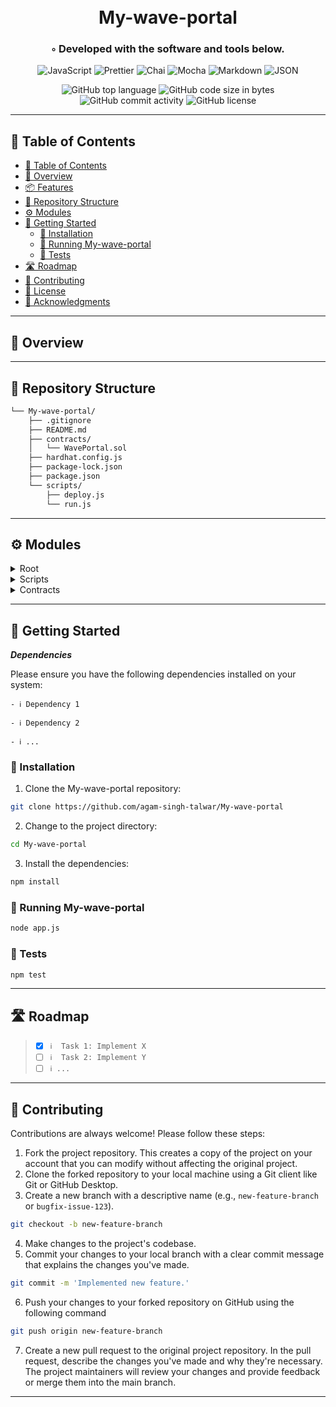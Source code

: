<div align="center">
<h1 align="center">
<br>My-wave-portal
</h1>
<h3>◦ Developed with the software and tools below.</h3>

<p align="center">
<img src="https://img.shields.io/badge/JavaScript-F7DF1E.svg?style&logo=JavaScript&logoColor=black" alt="JavaScript" />
<img src="https://img.shields.io/badge/Prettier-F7B93E.svg?style&logo=Prettier&logoColor=black" alt="Prettier" />
<img src="https://img.shields.io/badge/Chai-A30701.svg?style&logo=Chai&logoColor=white" alt="Chai" />
<img src="https://img.shields.io/badge/Mocha-8D6748.svg?style&logo=Mocha&logoColor=white" alt="Mocha" />
<img src="https://img.shields.io/badge/Markdown-000000.svg?style&logo=Markdown&logoColor=white" alt="Markdown" />
<img src="https://img.shields.io/badge/JSON-000000.svg?style&logo=JSON&logoColor=white" alt="JSON" />
</p>
<img src="https://img.shields.io/github/languages/top/agam-singh-talwar/My-wave-portal?style&color=5D6D7E" alt="GitHub top language" />
<img src="https://img.shields.io/github/languages/code-size/agam-singh-talwar/My-wave-portal?style&color=5D6D7E" alt="GitHub code size in bytes" />
<img src="https://img.shields.io/github/commit-activity/m/agam-singh-talwar/My-wave-portal?style&color=5D6D7E" alt="GitHub commit activity" />
<img src="https://img.shields.io/github/license/agam-singh-talwar/My-wave-portal?style&color=5D6D7E" alt="GitHub license" />
</div>

---

## 📖 Table of Contents
- [📖 Table of Contents](#-table-of-contents)
- [📍 Overview](#-overview)
- [📦 Features](#-features)
- [📂 Repository Structure](#-repository-structure)
- [⚙️ Modules](#modules)
- [🚀 Getting Started](#-getting-started)
    - [🔧 Installation](#-installation)
    - [🤖 Running My-wave-portal](#-running-My-wave-portal)
    - [🧪 Tests](#-tests)
- [🛣 Roadmap](#-roadmap)
- [🤝 Contributing](#-contributing)
- [📄 License](#-license)
- [👏 Acknowledgments](#-acknowledgments)

---


## 📍 Overview



---




## 📂 Repository Structure

```sh
└── My-wave-portal/
    ├── .gitignore
    ├── README.md
    ├── contracts/
    │   └── WavePortal.sol
    ├── hardhat.config.js
    ├── package-lock.json
    ├── package.json
    └── scripts/
        ├── deploy.js
        └── run.js
```


---

## ⚙️ Modules

<details closed><summary>Root</summary>

| File                                                                                                 | Summary                   |
| ---                                                                                                  | ---                       |
| [hardhat.config.js](https://github.com/agam-singh-talwar/My-wave-portal/blob/main/hardhat.config.js) | HTTPStatus Exception: 429 |

</details>

<details closed><summary>Scripts</summary>

| File                                                                                         | Summary                   |
| ---                                                                                          | ---                       |
| [run.js](https://github.com/agam-singh-talwar/My-wave-portal/blob/main/scripts/run.js)       | HTTPStatus Exception: 429 |
| [deploy.js](https://github.com/agam-singh-talwar/My-wave-portal/blob/main/scripts/deploy.js) | HTTPStatus Exception: 429 |

</details>

<details closed><summary>Contracts</summary>

| File                                                                                                     | Summary                   |
| ---                                                                                                      | ---                       |
| [WavePortal.sol](https://github.com/agam-singh-talwar/My-wave-portal/blob/main/contracts/WavePortal.sol) | HTTPStatus Exception: 429 |

</details>

---

## 🚀 Getting Started

***Dependencies***

Please ensure you have the following dependencies installed on your system:

`- ℹ️ Dependency 1`

`- ℹ️ Dependency 2`

`- ℹ️ ...`

### 🔧 Installation

1. Clone the My-wave-portal repository:
```sh
git clone https://github.com/agam-singh-talwar/My-wave-portal
```

2. Change to the project directory:
```sh
cd My-wave-portal
```

3. Install the dependencies:
```sh
npm install
```

### 🤖 Running My-wave-portal

```sh
node app.js
```

### 🧪 Tests
```sh
npm test
```

---


## 🛣 Roadmap

> - [X] `ℹ️  Task 1: Implement X`
> - [ ] `ℹ️  Task 2: Implement Y`
> - [ ] `ℹ️ ...`


---

## 🤝 Contributing

Contributions are always welcome! Please follow these steps:
1. Fork the project repository. This creates a copy of the project on your account that you can modify without affecting the original project.
2. Clone the forked repository to your local machine using a Git client like Git or GitHub Desktop.
3. Create a new branch with a descriptive name (e.g., `new-feature-branch` or `bugfix-issue-123`).
```sh
git checkout -b new-feature-branch
```
4. Make changes to the project's codebase.
5. Commit your changes to your local branch with a clear commit message that explains the changes you've made.
```sh
git commit -m 'Implemented new feature.'
```
6. Push your changes to your forked repository on GitHub using the following command
```sh
git push origin new-feature-branch
```
7. Create a new pull request to the original project repository. In the pull request, describe the changes you've made and why they're necessary.
The project maintainers will review your changes and provide feedback or merge them into the main branch.

---

